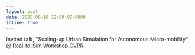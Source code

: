 ```yaml
---
layout: post
date: 2025-06-18 12:00:00-0000
inline: true
---
```


Invited talk, "Scaling-up Urban Simulation for Autonomous Micro-mobility", @ <a href="https://real2simworkshop.github.io/">Real-to-Sim Workshop CVPR</a>.